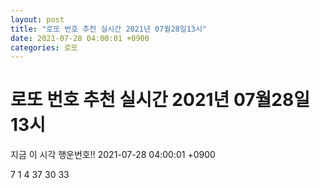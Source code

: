 ```yaml
---
layout: post
title: "로또 번호 추천 실시간 2021년 07월28일13시"
date: 2021-07-28 04:00:01 +0900
categories: 로또
---
```


# 로또 번호 추천 실시간 2021년 07월28일13시

지금 이 시각 행운번호!! 2021-07-28 04:00:01 +0900

 7  1  4  37  30  33 

